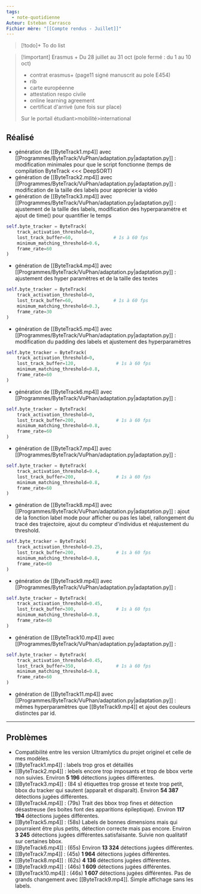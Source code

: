 ```yaml
---
tags:
  - note-quotidienne
Auteur: Esteban Carrasco
Fichier mère: "[[Compte rendus - Juillet]]"
---
```


> [!todo]+ To do list
> 

> [!important] Erasmus +
> Du 28 juillet au 31 oct (pole fermé : du 1 au 10 oct)
> - contrat erasmus+ (page11 signé manuscrit au pole E454)
> - rib
> - carte européenne
> - attestation respo civile
> - online learning agreement
> - certificat d'arrivé (une fois sur place)
> 
> Sur le portail étudiant>mobilité>international


## Réalisé
- génération de [[ByteTrack1.mp4]] avec [[Programmes/ByteTrack/VuPhan/adaptation.py|adaptation.py]] : modification minimales pour que le script fonctionne (temps de compilation ByteTrack <<< DeepSORT)
- génération de [[ByteTrack2.mp4]] avec [[Programmes/ByteTrack/VuPhan/adaptation.py|adaptation.py]] : modification de la taille des labels pour apprécier la vidéo
- génération de [[ByteTrack3.mp4]] avec [[Programmes/ByteTrack/VuPhan/adaptation.py|adaptation.py]] : ajustement de la taille des labels, modification des hyperparamètre et ajout de time() pour quantifier le temps
```python
self.byte_tracker = ByteTrack(
	track_activation_threshold=0,
	lost_track_buffer=60,               # 1s à 60 fps
	minimum_matching_threshold=0.6,
	frame_rate=60
)
```

- génération de [[ByteTrack4.mp4]] avec [[Programmes/ByteTrack/VuPhan/adaptation.py|adaptation.py]] : ajustement des hyper paramètres et de la taille des textes
```python
self.byte_tracker = ByteTrack(
	track_activation_threshold=0,
	lost_track_buffer=60,               # 1s à 60 fps
	minimum_matching_threshold=0.3,
	frame_rate=30
)
```

 - génération de [[ByteTrack5.mp4]] avec [[Programmes/ByteTrack/VuPhan/adaptation.py|adaptation.py]] : modification du padding des labels et ajustement des hyperparamètres
```python
self.byte_tracker = ByteTrack(
	track_activation_threshold=0,
	lost_track_buffer=120,               # 1s à 60 fps
	minimum_matching_threshold=0.8,
	frame_rate=60
)
```

- génération de [[ByteTrack6.mp4]] avec [[Programmes/ByteTrack/VuPhan/adaptation.py|adaptation.py]] : 
```python
self.byte_tracker = ByteTrack(
	track_activation_threshold=0,
	lost_track_buffer=200,               # 1s à 60 fps
	minimum_matching_threshold=0.8,
	frame_rate=60
)
```

- génération de [[ByteTrack7.mp4]] avec [[Programmes/ByteTrack/VuPhan/adaptation.py|adaptation.py]] : 
```python
self.byte_tracker = ByteTrack(
	track_activation_threshold=0.4,
	lost_track_buffer=200,               # 1s à 60 fps
	minimum_matching_threshold=0.8,
	frame_rate=60
)
```

- génération de [[ByteTrack8.mp4]] avec [[Programmes/ByteTrack/VuPhan/adaptation.py|adaptation.py]] : ajout de la fonction label mode pour afficher ou pas les label, rallongement du tracé des trajectoire, ajout du compteur d'individus et réajustement du threshold.
```python
self.byte_tracker = ByteTrack(
	track_activation_threshold=0.25,
	lost_track_buffer=200,               # 1s à 60 fps
	minimum_matching_threshold=0.8,
	frame_rate=60
)
```

- génération de [[ByteTrack9.mp4]] avec [[Programmes/ByteTrack/VuPhan/adaptation.py|adaptation.py]] : 
```python
self.byte_tracker = ByteTrack(
	track_activation_threshold=0.45,
	lost_track_buffer=300,               # 1s à 60 fps
	minimum_matching_threshold=0.8,
	frame_rate=60
)
```

- génération de [[ByteTrack10.mp4]] avec [[Programmes/ByteTrack/VuPhan/adaptation.py|adaptation.py]] : 
```python
self.byte_tracker = ByteTrack(
	track_activation_threshold=0.45,
	lost_track_buffer=350,               # 1s à 60 fps
	minimum_matching_threshold=0.8,
	frame_rate=60
)
```

- génération de [[ByteTrack11.mp4]] avec [[Programmes/ByteTrack/VuPhan/adaptation.py|adaptation.py]] : mêmes hyperparamètres que [[ByteTrack9.mp4]] et ajout des couleurs distinctes par id. 

---
## Problèmes
- Compatibilité entre les version Ultramlytics du projet originel et celle de mes modèles. 
- [[ByteTrack1.mp4]] : labels trop gros et détaillés
- [[ByteTrack2.mp4]] : lebels encore trop imposants et trop de bbox verte non suivies. Environ **5 196** détections jugées différentes.
- [[ByteTrack3.mp4]] : (84 s) étiquettes trop grosse et texte trop petit, bbox du tracker qui sautent (apparaît et disparaît). Environ **54 387** détections jugées différentes.
- [[ByteTrack4.mp4]] : (79s) Trait des bbox trop fines et détection désastreuse (les boites font des apparitions épileptique). Environ **117 194** détections jugées différentes.
- [[ByteTrack5.mp4]] : (58s) Labels de bonnes dimensions mais qui pourraient être plus petits, détection correcte mais pas encore. Environ **3 245** détections jugées différentes.satisfaisante. Suivie non qualitatif sur certaines bbox. 
- [[ByteTrack6.mp4]] : (65s) Environ **13 324** détections jugées différentes.
- [[ByteTrack7.mp4]] : (45s) **1 964** détections jugées différentes.
- [[ByteTrack8.mp4]] : (62s) **4 136** détections jugées différentes.
- [[ByteTrack9.mp4]] : (46s) **1 609** détections jugées différentes.
- [[ByteTrack10.mp4]] : (46s) **1 607** détections jugées différentes. Pas de grands changement avec [[ByteTrack9.mp4]]. Simple affichage sans les labels. 